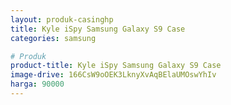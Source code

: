 ```yaml
---
layout: produk-casinghp
title: Kyle iSpy Samsung Galaxy S9 Case
categories: samsung

# Produk
product-title: Kyle iSpy Samsung Galaxy S9 Case
image-drive: 166CsW9oOEK3LknyXvAqBElaUMOswYhIv
harga: 90000
---
```

